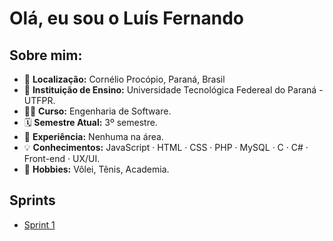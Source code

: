 # Olá, eu sou o Luís Fernando
## Sobre mim:

* 📍 **Localização:** Cornélio Procópio, Paraná, Brasil
* 🏫 **Instituição de Ensino:** Universidade Tecnológica Federeal do Paraná - UTFPR.
* 👨‍💻 **Curso:** Engenharia de Software.
* 🗓️ **Semestre Atual:** 3º semestre.
* 💼 **Experiência:** Nenhuma na área.
* 💡 **Conhecimentos:** JavaScript · HTML · CSS · PHP · MySQL · C · C# · Front-end · UX/UI.
* 🚴 **Hobbies:** Vôlei, Tênis, Academia.

## Sprints

* [Sprint 1](sprint-1/desafio-sprint)
